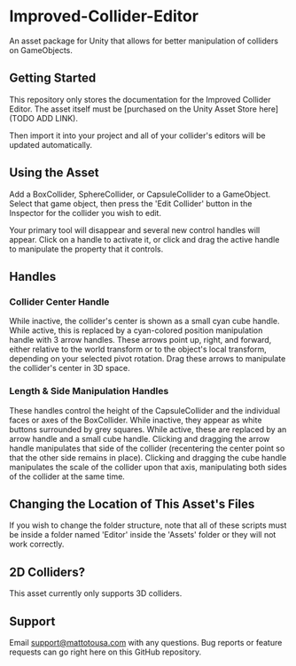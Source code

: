 # Improved-Collider-Editor

An asset package for Unity that allows for better manipulation of colliders on GameObjects.

## Getting Started

This repository only stores the documentation for the Improved Collider Editor.
The asset itself must be [purchased on the Unity Asset Store here](TODO ADD LINK).

Then import it into your project and all of your collider's editors will be updated automatically.

## Using the Asset

Add a BoxCollider, SphereCollider, or CapsuleCollider to a GameObject.
Select that game object, then press the 'Edit Collider' button in the Inspector for the collider you wish to edit.

Your primary tool will disappear and several new control handles will appear.
Click on a handle to activate it, or click and drag the active handle to manipulate the property that it controls.

## Handles

### Collider Center Handle

While inactive, the collider's center is shown as a small cyan cube handle.
While active, this is replaced by a cyan-colored position manipulation handle with 3 arrow handles.
These arrows point up, right, and forward, either relative to the world transform or to the object's local transform,
depending on your selected pivot rotation.
Drag these arrows to manipulate the collider's center in 3D space.

### Length & Side Manipulation Handles

These handles control the height of the CapsuleCollider and the individual faces or axes of the BoxCollider.
While inactive, they appear as white buttons surrounded by grey squares.
While active, these are replaced by an arrow handle and a small cube handle.
Clicking and dragging the arrow handle manipulates that side of the collider (recentering the center point
so that the other side remains in place).
Clicking and dragging the cube handle manipulates the scale of the collider upon that axis, manipulating
both sides of the collider at the same time.

## Changing the Location of This Asset's Files

If you wish to change the folder structure, note that all of these scripts must be inside a folder named 'Editor' inside
the 'Assets' folder or they will not work correctly.

## 2D Colliders?

This asset currently only supports 3D colliders.

## Support

Email support@mattotousa.com with any questions. Bug reports or feature requests can go right here on this GitHub repository.
